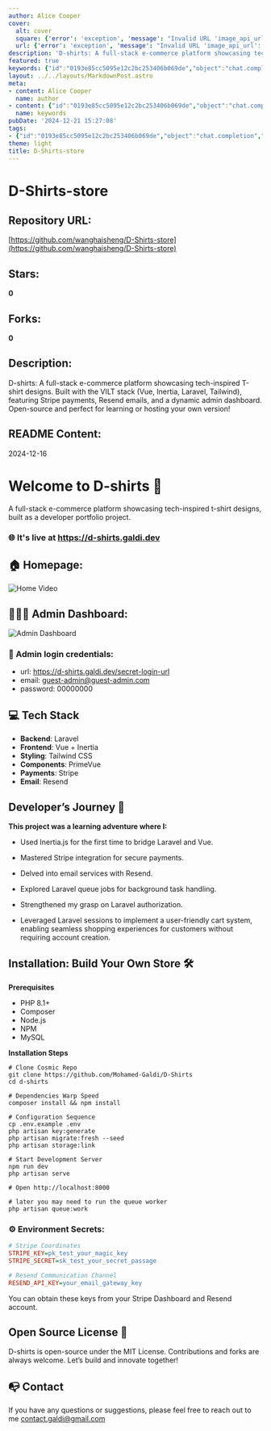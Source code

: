 ```yaml
---
author: Alice Cooper
cover:
  alt: cover
  square: {'error': 'exception', 'message': "Invalid URL 'image_api_url': No scheme supplied. Perhaps you meant https://image_api_url?"}
  url: {'error': 'exception', 'message': "Invalid URL 'image_api_url': No scheme supplied. Perhaps you meant https://image_api_url?"}
description: 'D-shirts: A full-stack e-commerce platform showcasing tech-inspired T-shirt designs. Built with the VILT stack (Vue, Inertia, Laravel, Tailwind), featuring Stripe payments, Resend emails, and a dynamic admin dashboard. Open-source and perfect for learning or hosting your own version!'
featured: true
keywords: {"id":"0193e85cc5095e12c2bc253406b069de","object":"chat.completion","created":1734770214,"model":"Qwen/Qwen2.5-7B-Instruct","choices":[{"index":0,"message":{"role":"assistant","content":"### Keywords:\n- e-commerce platform\n- tech-inspired T-shirt designs\n- full-stack\n- Vue\n- Inertia\n- Laravel\n- Tailwind CSS\n- Stripe payments\n- Resend emails\n- dynamic admin dashboard\n- open-source\n- developer portfolio project\n\n### Tags:\n- #D-Shirts\n- #E-commerce\n- #TechInspired\n- #VueJs\n- #InertiaJs\n- #Laravel\n- #TailwindCss\n- #Stripe\n- #Resend\n- #AdminDashboard\n- #OpenSource\n- #DeveloperPortfolio"},"finish_reason":"stop"}],"usage":{"prompt_tokens":676,"completion_tokens":122,"total_tokens":798},"system_fingerprint":""}
layout: ../../layouts/MarkdownPost.astro
meta:
- content: Alice Cooper
  name: author
- content: {"id":"0193e85cc5095e12c2bc253406b069de","object":"chat.completion","created":1734770214,"model":"Qwen/Qwen2.5-7B-Instruct","choices":[{"index":0,"message":{"role":"assistant","content":"### Keywords:\n- e-commerce platform\n- tech-inspired T-shirt designs\n- full-stack\n- Vue\n- Inertia\n- Laravel\n- Tailwind CSS\n- Stripe payments\n- Resend emails\n- dynamic admin dashboard\n- open-source\n- developer portfolio project\n\n### Tags:\n- #D-Shirts\n- #E-commerce\n- #TechInspired\n- #VueJs\n- #InertiaJs\n- #Laravel\n- #TailwindCss\n- #Stripe\n- #Resend\n- #AdminDashboard\n- #OpenSource\n- #DeveloperPortfolio"},"finish_reason":"stop"}],"usage":{"prompt_tokens":676,"completion_tokens":122,"total_tokens":798},"system_fingerprint":""}
  name: keywords
pubDate: '2024-12-21 15:27:08'
tags:
- {"id":"0193e85cc5095e12c2bc253406b069de","object":"chat.completion","created":1734770214,"model":"Qwen/Qwen2.5-7B-Instruct","choices":[{"index":0,"message":{"role":"assistant","content":"### Keywords:\n- e-commerce platform\n- tech-inspired T-shirt designs\n- full-stack\n- Vue\n- Inertia\n- Laravel\n- Tailwind CSS\n- Stripe payments\n- Resend emails\n- dynamic admin dashboard\n- open-source\n- developer portfolio project\n\n### Tags:\n- #D-Shirts\n- #E-commerce\n- #TechInspired\n- #VueJs\n- #InertiaJs\n- #Laravel\n- #TailwindCss\n- #Stripe\n- #Resend\n- #AdminDashboard\n- #OpenSource\n- #DeveloperPortfolio"},"finish_reason":"stop"}],"usage":{"prompt_tokens":676,"completion_tokens":122,"total_tokens":798},"system_fingerprint":""}
theme: light
title: D-Shirts-store
---
```


# D-Shirts-store

## Repository URL: 
[https://github.com/wanghaisheng/D-Shirts-store](https://github.com/wanghaisheng/D-Shirts-store)

## Stars: 
**0**

## Forks: 
**0**

## Description: 
D-shirts: A full-stack e-commerce platform showcasing tech-inspired T-shirt designs. Built with the VILT stack (Vue, Inertia, Laravel, Tailwind), featuring Stripe payments, Resend emails, and a dynamic admin dashboard. Open-source and perfect for learning or hosting your own version!

## README Content: 
2024-12-16

# Welcome to D-shirts 🌟

A full-stack e-commerce platform showcasing tech-inspired t-shirt designs, built as a developer portfolio project.

### 🌐 It's live at https://d-shirts.galdi.dev

## 🏠 Homepage:
![Home Video](Home.gif)

## 👨🏻‍💻 Admin Dashboard:
![Admin Dashboard](Admin.gif)

### 🔐 Admin login credentials:
- url: https://d-shirts.galdi.dev/secret-login-url
- email: guest-admin@guest-admin.com
- password: 00000000

## 💻 Tech Stack

- **Backend**: Laravel
- **Frontend**: Vue + Inertia
- **Styling**: Tailwind CSS
- **Components**: PrimeVue
- **Payments**: Stripe
- **Email**: Resend

## Developer’s Journey 🚀

**This project was a learning adventure where I:**

- Used Inertia.js for the first time to bridge Laravel and Vue.

- Mastered Stripe integration for secure payments.

- Delved into email services with Resend.

- Explored Laravel queue jobs for background task handling.

- Strengthened my grasp on Laravel authorization.

- Leveraged Laravel sessions to implement a user-friendly cart system, enabling seamless shopping experiences for customers without requiring account creation.

## Installation: Build Your Own Store 🛠️

**Prerequisites**

- PHP 8.1+
- Composer
- Node.js
- NPM
- MySQL

**Installation Steps**

```shell
# Clone Cosmic Repo
git clone https://github.com/Mohamed-Galdi/D-Shirts
cd d-shirts

# Dependencies Warp Speed
composer install && npm install

# Configuration Sequence
cp .env.example .env
php artisan key:generate
php artisan migrate:fresh --seed
php artisan storage:link

# Start Development Server
npm run dev
php artisan serve

# Open http://localhost:8000

# later you may need to run the queue worker
php artisan queue:work
```
### ⚙️ Environment Secrets:
```ini
# Stripe Coordinates
STRIPE_KEY=pk_test_your_magic_key
STRIPE_SECRET=sk_test_your_secret_passage

# Resend Communication Channel
RESEND_API_KEY=your_email_gateway_key
```
You can obtain these keys from your Stripe Dashboard and Resend account.
## Open Source License 📜

D-shirts is open-source under the MIT License. Contributions and forks are always welcome. Let’s build and innovate together!

## 📭 Contact

If you have any questions or suggestions, please feel free to reach out to me [contact.galdi@gmail.com](mailto:contact.galdi@gmail.com)

